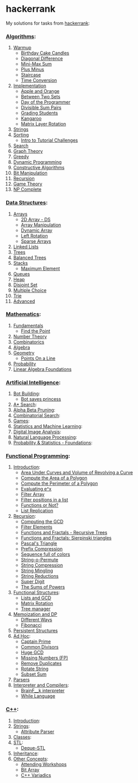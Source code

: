 # hackerrank
My solutions for tasks from [hackerrank](https://www.hackerrank.com/):
### [Algorithms](https://www.hackerrank.com/domains/algorithms):
1. [Warmup](https://www.hackerrank.com/domains/algorithms/warmup)
   * [Birthday Cake Candles](https://www.hackerrank.com/challenges/birthday-cake-candles)
   * [Diagonal Difference](https://www.hackerrank.com/challenges/diagonal-difference)
   * [Mini-Max Sum](https://www.hackerrank.com/challenges/mini-max-sum)
   * [Plus Minus](https://www.hackerrank.com/challenges/plus-minus)
   * [Staircase](https://www.hackerrank.com/challenges/staircase)
   * [Time Conversion](https://www.hackerrank.com/challenges/time-conversion)
2. [Implementation](https://www.hackerrank.com/domains/algorithms/implementation)
   * [Apple and Orange](https://www.hackerrank.com/challenges/apple-and-orange)
   * [Between Two Sets](https://www.hackerrank.com/challenges/between-two-sets)
   * [Day of the Programmer](https://www.hackerrank.com/challenges/day-of-the-programmer)
   * [Divisible Sum Pairs](https://www.hackerrank.com/challenges/divisible-sum-pairs)
   * [Grading Students](https://www.hackerrank.com/challenges/grading)
   * [Kangaroo](https://www.hackerrank.com/challenges/kangaroo)
   * [Matrix Layer Rotation](https://www.hackerrank.com/challenges/matrix-rotation-algo)
3. [Strings](https://www.hackerrank.com/domains/algorithms/strings)
4. [Sorting](https://www.hackerrank.com/domains/algorithms/arrays-and-sorting)
   * [Intro to Tutorial Challenges](https://www.hackerrank.com/challenges/tutorial-intro)
5. [Search](https://www.hackerrank.com/domains/algorithms/search)
6. [Graph Theory](https://www.hackerrank.com/domains/algorithms/graph-theory)
7. [Greedy](https://www.hackerrank.com/domains/algorithms/greedy)
8. [Dynamic Programming](https://www.hackerrank.com/domains/algorithms/dynamic-programming)
9. [Constructive Algorithms](https://www.hackerrank.com/domains/algorithms/constructive-algorithms)
10. [Bit Manipulation](https://www.hackerrank.com/domains/algorithms/bit-manipulation)
11. [Recursion](https://www.hackerrank.com/domains/algorithms/recursion)
12. [Game Theory](https://www.hackerrank.com/domains/algorithms/game-theory)
13. [NP Complete](https://www.hackerrank.com/domains/algorithms/np-complete-problems)

### [Data Structures](https://www.hackerrank.com/domains/data-structures):
1. [Arrays](https://www.hackerrank.com/domains/data-structures/arrays)
   * [2D Array - DS](https://www.hackerrank.com/challenges/2d-array)
   * [Array Manipulation](https://www.hackerrank.com/challenges/crush)
   * [Dynamic Array](https://www.hackerrank.com/challenges/dynamic-array)
   * [Left Rotation](https://www.hackerrank.com/challenges/array-left-rotation)
   * [Sparse Arrays](https://www.hackerrank.com/challenges/sparse-arrays)
2. [Linked Lists](https://www.hackerrank.com/domains/data-structures/linked-lists)
3. [Trees](https://www.hackerrank.com/domains/data-structures/trees)
4. [Balanced Trees](https://www.hackerrank.com/domains/data-structures/balanced-trees)
5. [Stacks](https://www.hackerrank.com/domains/data-structures/stacks)
   * [Maximum Element](https://www.hackerrank.com/challenges/maximum-element)
6. [Queues](https://www.hackerrank.com/domains/data-structures/queues)
7. [Heap](https://www.hackerrank.com/domains/data-structures/heap)
8. [Disjoint Set](https://www.hackerrank.com/domains/data-structures/disjoint-set)
9. [Multiple Choice](https://www.hackerrank.com/domains/data-structures/multiple-choice)
10. [Trie](https://www.hackerrank.com/domains/data-structures/trie)
11. [Advanced](https://www.hackerrank.com/domains/data-structures/data-structures)

### [Mathematics](https://www.hackerrank.com/domains/mathematics):
1. [Fundamentals](https://www.hackerrank.com/domains/mathematics/fundamentals)
   * [Find the Point](https://www.hackerrank.com/challenges/find-point)
2. [Number Theory](https://www.hackerrank.com/domains/mathematics/number-theory)
3. [Combinatorics](https://www.hackerrank.com/domains/mathematics/combinatorics)
4. [Algebra](https://www.hackerrank.com/domains/mathematics/algebra)
5. [Geometry](https://www.hackerrank.com/domains/mathematics/geometry)
   * [Points On a Line](https://www.hackerrank.com/challenges/points-on-a-line)
6. [Probability](https://www.hackerrank.com/domains/mathematics/probability)
7. [Linear Algebra Foundations](https://www.hackerrank.com/domains/mathematics/linear-algebra-foundations)

### [Artificial Intelligence](https://www.hackerrank.com/domains/ai):
1. [Bot Building](https://www.hackerrank.com/domains/ai/introduction):
   * [Bot saves princess](https://www.hackerrank.com/challenges/saveprincess)
2. [A* Search](https://www.hackerrank.com/domains/ai/astar-search):
3. [Alpha Beta Pruning](https://www.hackerrank.com/domains/ai/alpha-beta-pruning):
4. [Combinatorial Search](https://www.hackerrank.com/domains/ai/combinatorial-search-theory):
5. [Games](https://www.hackerrank.com/domains/ai/richman-games):
6. [Statistics and Machine Learning](https://www.hackerrank.com/domains/ai/machine-learning):
7. [Digital Image Analysis](https://www.hackerrank.com/domains/ai/image-analysis):
8. [Natural Language Processing](https://www.hackerrank.com/domains/ai/nlp):
9. [Probability & Statistics - Foundations](https://www.hackerrank.com/domains/ai/statistics-foundations):

### [Functional Programming](https://www.hackerrank.com/domains/fp):
1. [Introduction](https://www.hackerrank.com/domains/fp/intro):
   * [Area Under Curves and Volume of Revolving a Curve](https://www.hackerrank.com/challenges/area-under-curves-and-volume-of-revolving-a-curv)
   * [Compute the Area of a Polygon](https://www.hackerrank.com/challenges/lambda-march-compute-the-area-of-a-polygon)
   * [Compute the Perimeter of a Polygon](https://www.hackerrank.com/challenges/lambda-march-compute-the-perimeter-of-a-polygon)
   * [Evaluating e^x](https://www.hackerrank.com/challenges/eval-ex)
   * [Filter Array](https://www.hackerrank.com/challenges/fp-filter-array)
   * [Filter positions in a list](https://www.hackerrank.com/challenges/fp-filter-positions-in-a-list)
   * [Functions or Not?](https://www.hackerrank.com/challenges/functions-or-not)
   * [List Replication](https://www.hackerrank.com/challenges/fp-list-replication)
2. [Recursion](https://www.hackerrank.com/domains/fp/recursion):
   * [Computing the GCD](https://www.hackerrank.com/challenges/functional-programming-warmups-in-recursion---gcd)
   * [Filter Elements](https://www.hackerrank.com/challenges/filter-elements)
   * [Functions and Fractals - Recursive Trees](https://www.hackerrank.com/challenges/fractal-trees)
   * [Functions and Fractals: Sierpinski triangles](https://www.hackerrank.com/challenges/functions-and-fractals-sierpinski-triangles)
   * [Pascal's Triangle](https://www.hackerrank.com/challenges/pascals-triangle)
   * [Prefix Compression](https://www.hackerrank.com/challenges/prefix-compression)
   * [Sequence full of colors](https://www.hackerrank.com/challenges/sequence-full-of-colors)
   * [String-o-Permute](https://www.hackerrank.com/challenges/string-o-permute)
   * [String Compression](https://www.hackerrank.com/challenges/string-compression)
   * [String Mingling](https://www.hackerrank.com/challenges/string-mingling)
   * [String Reductions](https://www.hackerrank.com/challenges/string-reductions)
   * [Super Digit](https://www.hackerrank.com/challenges/super-digit)
   * [The Sums of Powers](https://www.hackerrank.com/challenges/functional-programming-the-sums-of-powers)
3. [Functional Structures](https://www.hackerrank.com/domains/fp/ds):
   * [Lists and GCD](https://www.hackerrank.com/challenges/lists-and-gcd)
   * [Matrix Rotation](https://www.hackerrank.com/challenges/matrix-rotation)
   * [Tree manager](https://www.hackerrank.com/challenges/tree-manager)
4. [Memoization and DP](https://www.hackerrank.com/domains/fp/dp)
   * [Different Ways](https://www.hackerrank.com/challenges/different-ways-fp)
   * [Fibonacci](https://www.hackerrank.com/challenges/fibonacci-fp)
5. [Persistent Structures](https://www.hackerrank.com/domains/fp/persistent-ds)
6. [Ad Hoc](https://www.hackerrank.com/domains/fp/misc):
   * [Captain Prime](https://www.hackerrank.com/challenges/captain-prime)
   * [Common Divisors](https://www.hackerrank.com/challenges/common-divisors)
   * [Huge GCD](https://www.hackerrank.com/challenges/huge-gcd-fp)
   * [Missing Numbers (FP)](https://www.hackerrank.com/challenges/missing-numbers-fp)
   * [Remove Duplicates](https://www.hackerrank.com/challenges/remove-duplicates)
   * [Rotate String](https://www.hackerrank.com/challenges/rotate-string)
   * [Subset Sum](https://www.hackerrank.com/challenges/subset-sum)
7. [Parsers](https://www.hackerrank.com/domains/fp/parsers)
8. [Interpreter and Compilers](https://www.hackerrank.com/domains/fp/compilers):
   * [BrainF__k interpreter](https://www.hackerrank.com/challenges/brainf-k-interpreter-fp)
   * [While Language](https://www.hackerrank.com/challenges/while-language-fp)

### [C++](https://www.hackerrank.com/domains/cpp):
1. [Introduction](https://www.hackerrank.com/domains/cpp/cpp-introduction):
2. [Strings](https://www.hackerrank.com/domains/cpp/cpp-strings):
   * [Attribute Parser](https://www.hackerrank.com/challenges/attribute-parser)
3. [Classes](https://www.hackerrank.com/domains/cpp/classes):
4. [STL](https://www.hackerrank.com/domains/cpp/stl):
   * [Deque-STL](https://www.hackerrank.com/challenges/deque-stl)
5. [Inheritance](https://www.hackerrank.com/domains/cpp/inheritance):
6. [Other Concepts](https://www.hackerrank.com/domains/cpp/other-concepts):
   * [Attending Workshops](https://www.hackerrank.com/challenges/attending-workshops)
   * [Bit Array](https://www.hackerrank.com/challenges/bitset-1)
   * [C++ Variadics](https://www.hackerrank.com/challenges/cpp-variadics)

